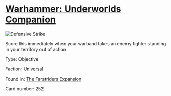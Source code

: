 # [Warhammer: Underworlds Companion](https://guidokessels.github.io/wh-underworlds)

  

![Defensive Strike](https://warhammerunderworlds.com/wp-content/uploads/sites/6/2018/03/252_ENG.png)

Score this immediately when your warband takes an enemy fighter standing in your territory out of action

Type: Objective

Faction: [Universal](https://guidokessels.github.io/wh-underworlds/factions/universal)

Found in: [The Farstriders Expansion](https://guidokessels.github.io/wh-underworlds/locations/the-farstriders-expansion)

Card number: 252
